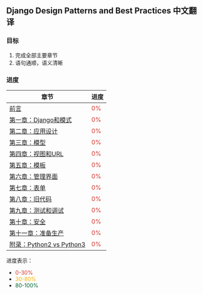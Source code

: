 ## Django Design Patterns and Best Practices 中文翻译

### 目标

1. 完成全部主要章节
2. 语句通顺，语义清晰

### 进度

章节                   | 进度
---------------------- | ----
[前言](preface.md)                     | <span style="color: #d6332b"> 0% </font>
[第一章：Django和模式](ch01/index.md)   | <font color="#d6332b"> 0% </font>
[第二章：应用设计](ch02/index.md)        | <font color="#d6332b"> 0% </font>
[第三章：模型](ch03/index.md)           | <font color="#d6332b"> 0% </font>
[第四章：视图和URL](ch04/index.md)       | <font color="#d6332b"> 0% </font>
[第五章：模板](ch05/index.md)           | <font color="#d6332b"> 0% </font>
[第六章：管理界面](ch06/index.md)       | <font color="#d6332b"> 0% </font>
[第七章：表单](ch07/index.md)           | <font color="#d6332b"> 0% </font>
[第八章：旧代码](ch08/index.md)         | <font color="#d6332b"> 0% </font>
[第九章：测试和调试](ch09/index.md)      | <font color="#d6332b"> 0% </font>
[第十章：安全](ch10/index.md)           | <font color="#d6332b"> 0% </font>
[第十一章：准备生产](ch11/index.md)      | <font color="#d6332b"> 0% </font>
[附录：Python2 vs Python3](appendix.md) | <font color="#d6332b"> 0% </font>

进度表示：

- <font color="#d6332b"> 0-30% </font>
- <font color="#f9b100"> 30-80% </font>
- <font color="#006633"> 80-100% </font>
